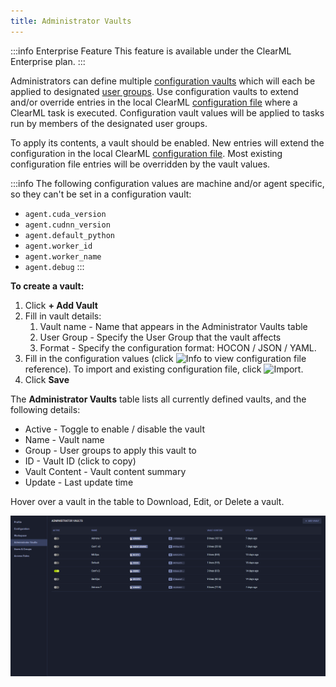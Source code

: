 ```yaml
---
title: Administrator Vaults
---
```


:::info Enterprise Feature
This feature is available under the ClearML Enterprise plan.
:::

Administrators can define multiple [configuration vaults](webapp_settings_profile.md#configuration-vault) which will each be applied to designated 
[user groups](webapp_settings_users.md). Use configuration vaults to extend and/or override entries in the local ClearML [configuration file](../../configs/clearml_conf.md)
where a ClearML task is executed. Configuration vault values will be applied to tasks run by members of the designated user groups. 

To apply its contents, a vault should be enabled. New entries will extend the configuration in the local ClearML [configuration file](../../configs/clearml_conf.md). 
Most existing configuration file entries will be overridden by the vault values.

:::info 
The following configuration values are machine and/or agent specific, so they can't be set in a configuration vault:
* `agent.cuda_version`
* `agent.cudnn_version`
* `agent.default_python`
* `agent.worker_id` 
* `agent.worker_name`
* `agent.debug`
:::

**To create a vault:**
1. Click **+ Add Vault**
1. Fill in vault details:
   1. Vault name - Name that appears in the Administrator Vaults table
   1. User Group - Specify the User Group that the vault affects
   1. Format - Specify the configuration format: HOCON / JSON / YAML.
1. Fill in the configuration values (click <img src="/docs/latest/icons/ico-info.svg" alt="Info" className="icon size-md space-sm" /> 
to view configuration file reference). To import and existing configuration file, click <img src="/docs/latest/icons/ico-import.svg" alt="Import" className="icon size-md space-sm" />. 
1. Click **Save** 

The **Administrator Vaults** table lists all currently defined vaults, and the following details:
* Active - Toggle to enable / disable the vault
* Name - Vault name
* Group - User groups to apply this vault to 
* ID - Vault ID (click to copy)
* Vault Content - Vault content summary
* Update - Last update time

Hover over a vault in the table to Download, Edit, or Delete a vault.  

![Admin vaults](../../img/settings_admin_vaults.png)